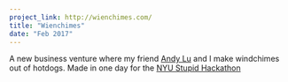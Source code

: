```yaml
---
project_link: http://wienchimes.com/
title: "Wienchimes"
date: "Feb 2017"
---
```


A new business venture where my friend [Andy Lu][lu] and I make windchimes out of hotdogs. Made in one day for the [NYU Stupid Hackathon][stupid-hackathon]

[lu]: http://www.andy-lu.com/
[stupid-hackathon]: http://www.stupidhackathon.com/

